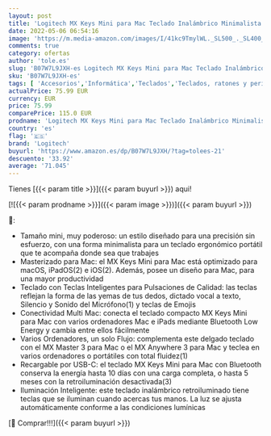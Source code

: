 ```yaml
---
layout: post
title: 'Logitech MX Keys Mini para Mac Teclado Inalámbrico Minimalista Iluminado  Compacto  Bluetooth  Retroiluminado  USB-C  Tecleo Táctil  Compatible con Apple macOS  iPadOS  de Metal - Gris claro'
date: 2022-05-06 06:54:16
image: 'https://m.media-amazon.com/images/I/41kc9TmylWL._SL500_._SL400_.jpg'
comments: true
category: ofertas
author: 'tole.es'
slug: 'B07W7L9JXH-es Logitech MX Keys Mini para Mac Teclado Inalámbrico...'
sku: 'B07W7L9JXH-es'
tags: [ 'Accesorios','Informática','Teclados','Teclados, ratones y periféricos de entrada','apple','logitech','🇪🇸', ]
actualPrice: 75.99 EUR
currency: EUR
price: 75.99
comparePrice: 115.0 EUR
prodname: 'Logitech MX Keys Mini para Mac Teclado Inalámbrico Minimalista Iluminado  Compacto  Bluetooth  Retroiluminado  USB-C  Tecleo Táctil  Compatible con Apple macOS  iPadOS  de Metal - Gris claro'
country: 'es'
flag: '🇪🇸'
brand: 'Logitech'
buyurl: 'https://www.amazon.es/dp/B07W7L9JXH/?tag=tolees-21'
descuento: '33.92'
average: '71.045'
---
```


Tienes [{{< param title >}}]({{< param buyurl >}}) aqui!

[![{{< param prodname >}}]({{< param image >}})]({{< param buyurl >}})

🔎:

- Tamaño mini, muy poderoso: un estilo diseñado para una precisión sin esfuerzo, con una forma minimalista para un teclado ergonómico portátil que te acompaña donde sea que trabajes
- Masterizado para Mac: el MX Keys Mini para Mac está optimizado para macOS, iPadOS(2) e iOS(2). Además, posee un diseño para Mac, para una mayor productividad
- Teclado con Teclas Inteligentes para Pulsaciones de Calidad: las teclas reflejan la forma de las yemas de tus dedos, dictado vocal a texto, Silencio y Sonido del Micrófono(1) y teclas de Emojis
- Conectividad Multi Mac: conecta el teclado compacto MX Keys Mini para Mac con varios ordenadores Mac e iPads mediante Bluetooth Low Energy y cambia entre ellos fácilmente
- Varios Ordenadores, un solo Flujo: complementa este delgado teclado con el MX Master 3 para Mac o el MX Anywhere 3 para Mac y teclea en varios ordenadores o portátiles con total fluidez(1)
- Recargable por USB-C: el teclado MX Keys Mini para Mac con Bluetooth conserva la energía hasta 10 días con una carga completa, o hasta 5 meses con la retroiluminación desactivada(3)
- Iluminación Inteligente: este teclado inalámbrico retroiluminado tiene teclas que se iluminan cuando acercas tus manos. La luz se ajusta automáticamente conforme a las condiciones lumínicas

[🛒 Comprar!!!]({{< param buyurl >}})
